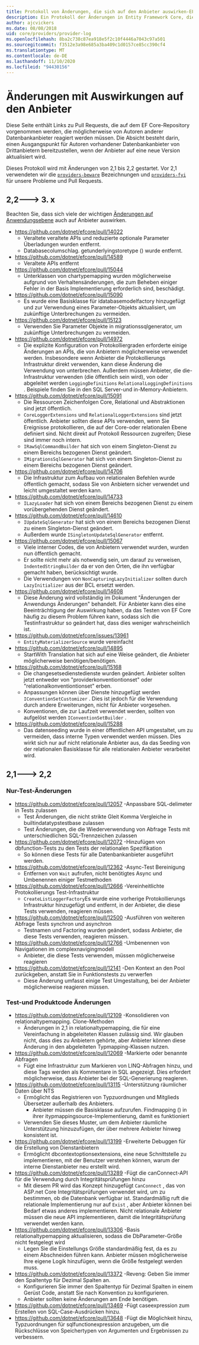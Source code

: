 ```yaml
---
title: Protokoll von Änderungen, die sich auf den Anbieter auswirken-EF Core
description: Ein Protokoll der Änderungen in Entity Framework Core, die Auswirkungen auf Anbieter haben
author: ajcvickers
ms.date: 08/08/2018
uid: core/providers/provider-log
ms.openlocfilehash: 8ba2c738c87ea918e5f2c10f4446a7043c97a501
ms.sourcegitcommit: f3512e3a98e685a3ba409c1d0157ce85cc390cf4
ms.translationtype: MT
ms.contentlocale: de-DE
ms.lasthandoff: 11/10/2020
ms.locfileid: "94430156"
---
```

# <a name="provider-impacting-changes"></a>Änderungen mit Auswirkungen auf den Anbieter

Diese Seite enthält Links zu Pull Requests, die auf dem EF Core-Repository vorgenommen werden, die möglicherweise von Autoren anderer Datenbankanbieter reagiert werden müssen. Die Absicht besteht darin, einen Ausgangspunkt für Autoren vorhandener Datenbankanbieter von Drittanbietern bereitzustellen, wenn der Anbieter auf eine neue Version aktualisiert wird.

Dieses Protokoll wird mit Änderungen von 2,1 bis 2,2 gestartet. Vor 2,1 verwendeten wir die [`providers-beware`](https://github.com/dotnet/efcore/labels/providers-beware) Bezeichnungen und [`providers-fyi`](https://github.com/dotnet/efcore/labels/providers-fyi) für unsere Probleme und Pull Requests.

## <a name="22-----3x"></a>2,2---> 3. x

Beachten Sie, dass sich viele der wichtigen [Änderungen auf Anwendungsebene](xref:core/what-is-new/ef-core-3.x/breaking-changes) auch auf Anbieter auswirken.

* <https://github.com/dotnet/efcore/pull/14022>
  * Veraltete veraltete APIs und reduzierte optionale Parameter Überladungen wurden entfernt.
  * Databasecolumschlag. getunderlyingstoretype () wurde entfernt.
* <https://github.com/dotnet/efcore/pull/14589>
  * Veraltete APIs entfernt
* <https://github.com/dotnet/efcore/pull/15044>
  * Unterklassen von chartypemapping wurden möglicherweise aufgrund von Verhaltensänderungen, die zum Beheben einiger Fehler in der Basis Implementierung erforderlich sind, beschädigt.
* <https://github.com/dotnet/efcore/pull/15090>
  * Es wurde eine Basisklasse für idatabasemodelfactory hinzugefügt und zur Verwendung eines Parameter-Objekts aktualisiert, um zukünftige Unterbrechungen zu vermeiden.
* <https://github.com/dotnet/efcore/pull/15123>
  * Verwenden Sie Parameter Objekte in migrationssqlgenerator, um zukünftige Unterbrechungen zu vermeiden.
* <https://github.com/dotnet/efcore/pull/14972>
  * Die explizite Konfiguration von Protokolliergraden erforderte einige Änderungen an APIs, die von Anbietern möglicherweise verwendet werden. Insbesondere wenn Anbieter die Protokollierungs Infrastruktur direkt verwenden, kann diese Änderung die Verwendung von unterbrechen. Außerdem müssen Anbieter, die die-Infrastruktur verwenden (die öffentlich sein wird), von oder abgeleitet werden `LoggingDefinitions` `RelationalLoggingDefinitions` . Beispiele finden Sie in den SQL Server-und in-Memory-Anbietern.
* <https://github.com/dotnet/efcore/pull/15091>
  * Die Ressourcen Zeichenfolgen Core, Relational und Abstraktionen sind jetzt öffentlich.
  * `CoreLoggerExtensions` und `RelationalLoggerExtensions` sind jetzt öffentlich. Anbieter sollten diese APIs verwenden, wenn Sie Ereignisse protokollieren, die auf der Core-oder relationalen Ebene definiert sind. Nicht direkt auf Protokoll Ressourcen zugreifen; Diese sind immer noch intern.
  * `IRawSqlCommandBuilder` hat sich von einem Singleton-Dienst zu einem Bereichs bezogenen Dienst geändert.
  * `IMigrationsSqlGenerator` hat sich von einem Singleton-Dienst zu einem Bereichs bezogenen Dienst geändert.
* <https://github.com/dotnet/efcore/pull/14706>
  * Die Infrastruktur zum Aufbau von relationalen Befehlen wurde öffentlich gemacht, sodass Sie von Anbietern sicher verwendet und leicht umgestaltet werden kann.
* <https://github.com/dotnet/efcore/pull/14733>
  * `ILazyLoader` hat sich von einem Bereichs bezogenen Dienst zu einem vorübergehenden Dienst geändert.
* <https://github.com/dotnet/efcore/pull/14610>
  * `IUpdateSqlGenerator` hat sich von einem Bereichs bezogenen Dienst zu einem Singleton-Dienst geändert.
  * Außerdem wurde `ISingletonUpdateSqlGenerator` entfernt.
* <https://github.com/dotnet/efcore/pull/15067>
  * Viele interner Codes, die von Anbietern verwendet wurden, wurden nun öffentlich gemacht.
  * Er sollte nicht mehr als notwendig sein, um darauf zu verweisen, `IndentedStringBuilder` da er von den Orten, die ihn verfügbar gemacht haben, berücksichtigt wurde.
  * Die Verwendungen von `NonCapturingLazyInitializer` sollten durch `LazyInitializer` aus der BCL ersetzt werden.
* <https://github.com/dotnet/efcore/pull/14608>
  * Diese Änderung wird vollständig im Dokument "Änderungen der Anwendungs Änderungen" behandelt. Für Anbieter kann dies eine Beeinträchtigung der Auswirkung haben, da das Testen von EF Core häufig zu diesem Problem führen kann, sodass sich die Testinfrastruktur so geändert hat, dass dies weniger wahrscheinlich ist.
* <https://github.com/dotnet/efcore/issues/13961>
  * `EntityMaterializerSource` wurde vereinfacht
* <https://github.com/dotnet/efcore/pull/14895>
  * StartWith Translation hat sich auf eine Weise geändert, die Anbieter möglicherweise benötigen/benötigen.
* <https://github.com/dotnet/efcore/pull/15168>
  * Die changesetsedienstedienste wurden geändert. Anbieter sollten jetzt entweder von "providerkonventiontionset" oder "relationalkonventiontionset" erben.
  * Anpassungen können über Dienste hinzugefügt werden `IConventionSetCustomizer` . Dies ist jedoch für die Verwendung durch andere Erweiterungen, nicht für Anbieter vorgesehen.
  * Konventionen, die zur Laufzeit verwendet werden, sollten von aufgelöst werden `IConventionSetBuilder` .
* <https://github.com/dotnet/efcore/pull/15288>
  * Das datenseeding wurde in einer öffentlichen API umgestaltet, um zu vermeiden, dass interne Typen verwendet werden müssen. Dies wirkt sich nur auf nicht relationale Anbieter aus, da das Seeding von der relationalen Basisklasse für alle relationalen Anbieter verarbeitet wird.

## <a name="21-----22"></a>2,1---> 2,2

### <a name="test-only-changes"></a>Nur-Test-Änderungen

* <https://github.com/dotnet/efcore/pull/12057> -Anpassbare SQL-delimeter in Tests zulassen
  * Test Änderungen, die nicht strikte Gleit Komma Vergleiche in builtindatatypstestbase zulassen
  * Test Änderungen, die die Wiederverwendung von Abfrage Tests mit unterschiedlichen SQL-Trennzeichen zulassen
* <https://github.com/dotnet/efcore/pull/12072> -Hinzufügen von dbfunction-Tests zu den Tests der relationalen Spezifikation
  * So können diese Tests für alle Datenbankanbieter ausgeführt werden.
* <https://github.com/dotnet/efcore/pull/12362> -Async-Test Bereinigung
  * Entfernen von `Wait` aufrufen, nicht benötigtes Async und Umbenennen einiger Testmethoden
* <https://github.com/dotnet/efcore/pull/12666> -Vereinheitlichte Protokollierungs Test-Infrastruktur
  * `CreateListLoggerFactory`Es wurde eine vorherige Protokollierungs Infrastruktur hinzugefügt und entfernt, in der Anbieter, die diese Tests verwenden, reagieren müssen.
* <https://github.com/dotnet/efcore/pull/12500> -Ausführen von weiteren Abfrage Tests synchron und asynchron
  * Testnamen und Factoring wurden geändert, sodass Anbieter, die diese Tests verwenden, reagieren müssen.
* <https://github.com/dotnet/efcore/pull/12766> -Umbenennen von Navigationen im complexnavigingmodell
  * Anbieter, die diese Tests verwenden, müssen möglicherweise reagieren
* <https://github.com/dotnet/efcore/pull/12141> -Den Kontext an den Pool zurückgeben, anstatt Sie in Funktionstests zu verwerfen
  * Diese Änderung umfasst einige Test Umgestaltung, bei der Anbieter möglicherweise reagieren müssen.

### <a name="test-and-product-code-changes"></a>Test-und Produktcode Änderungen

* <https://github.com/dotnet/efcore/pull/12109> -Konsolidieren von relationaltypemapping. Clone-Methoden
  * Änderungen in 2,1 in relationaltypemapping, die für eine Vereinfachung in abgeleiteten Klassen zulässig sind. Wir glauben nicht, dass dies zu Anbietern gehörte, aber Anbieter können diese Änderung in den abgeleiteten Typmapping-Klassen nutzen.
* <https://github.com/dotnet/efcore/pull/12069> -Markierte oder benannte Abfragen
  * Fügt eine Infrastruktur zum Markieren von LINQ-Abfragen hinzu, und diese Tags werden als Kommentare in SQL angezeigt. Dies erfordert möglicherweise, dass Anbieter bei der SQL-Generierung reagieren.
* <https://github.com/dotnet/efcore/pull/13115> -Unterstützung räumlicher Daten über NTS
  * Ermöglicht das Registrieren von Typzuordnungen und Mitglieds Übersetzer außerhalb des Anbieters.
    * Anbieter müssen die Basisklasse aufzurufen. Findmapping () in ihrer itypmappingsource-Implementierung, damit es funktioniert
  * Verwenden Sie dieses Muster, um dem Anbieter räumliche Unterstützung hinzuzufügen, der über mehrere Anbieter hinweg konsistent ist.
* <https://github.com/dotnet/efcore/pull/13199> -Erweiterte Debuggen für die Erstellung von Dienstanbietern
  * Ermöglicht dbcontextoptionsextensions, eine neue Schnittstelle zu implementieren, mit der Benutzer verstehen können, warum der interne Dienstanbieter neu erstellt wird.
* <https://github.com/dotnet/efcore/pull/13289> -Fügt die canConnect-API für die Verwendung durch Integritätsprüfungen hinzu
  * Mit diesem PR wird das Konzept hinzugefügt `CanConnect` , das von ASP.net Core Integritätsprüfungen verwendet wird, um zu bestimmen, ob die Datenbank verfügbar ist. Standardmäßig ruft die relationale Implementierung nur auf `Exist` , aber Anbieter können bei Bedarf etwas anderes implementieren. Nicht relationale Anbieter müssen die neue API implementieren, damit die Integritätsprüfung verwendet werden kann.
* <https://github.com/dotnet/efcore/pull/13306> -Basis relationaltypemapping aktualisieren, sodass die DbParameter-Größe nicht festgelegt wird
  * Legen Sie die Einstellungs Größe standardmäßig fest, da es zu einem Abschneiden führen kann. Anbieter müssen möglicherweise Ihre eigene Logik hinzufügen, wenn die Größe festgelegt werden muss.
* <https://github.com/dotnet/efcore/pull/13372> -Reveng: Geben Sie immer den Spaltentyp für Dezimal Spalten an.
  * Konfigurieren Sie immer den Spaltentyp für Dezimal Spalten in einem Gerüst Code, anstatt Sie nach Konvention zu konfigurieren.
  * Anbieter sollten keine Änderungen am Ende benötigen.
* <https://github.com/dotnet/efcore/pull/13469> -Fügt caseexpression zum Erstellen von SQL-Case-Ausdrücken hinzu.
* <https://github.com/dotnet/efcore/pull/13648> -Fügt die Möglichkeit hinzu, Typzuordnungen für sqlfunctionexpression anzugeben, um die Rückschlüsse von Speichertypen von Argumenten und Ergebnissen zu verbessern.
